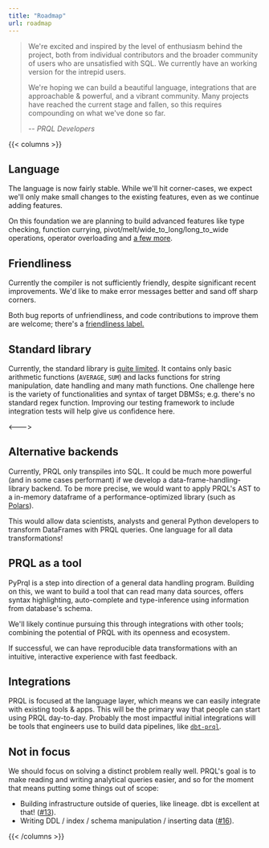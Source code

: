 ```yaml
---
title: "Roadmap"
url: roadmap
---
```


> We're excited and inspired by the level of enthusiasm behind the project, both
> from individual contributors and the broader community of users who are
> unsatisfied with SQL. We currently have an working version for the intrepid
> users.
>
> We're hoping we can build a beautiful language, integrations that are
> approachable & powerful, and a vibrant community. Many projects have reached
> the current stage and fallen, so this requires compounding on what we've done
> so far.
>
> -- <cite>PRQL Developers</cite>

{{< columns >}}

## Language

The language is now fairly stable. While we'll hit corner-cases, we expect we'll
only make small changes to the existing features, even as we continue adding
features.

On this foundation we are planning to build advanced features like type
checking, function currying, pivot/melt/wide_to_long/long_to_wide operations,
operator overloading and
[a few more](https://github.com/prql/prql/issues?q=is%3Aissue+is%3Aopen+label%3Alanguage-design).

## Friendliness

Currently the compiler is not sufficiently friendly, despite significant recent
improvements. We'd like to make error messages better and sand off sharp
corners.

Both bug reports of unfriendliness, and code contributions to improve them are
welcome; there's a
[friendliness label.](https://github.com/prql/prql/issues?q=is%3Aissue+label%3Afriendliness+is%3Aopen)

## Standard library

Currently, the standard library is
[quite limited](https://github.com/prql/prql/blob/main/prql-compiler/src/semantic/std.prql).
It contains only basic arithmetic functions (`AVERAGE`, `SUM`) and lacks
functions for string manipulation, date handling and many math functions. One
challenge here is the variety of functionalities and syntax of target DBMSs;
e.g. there's no standard regex function. Improving our testing framework to
include integration tests will help give us confidence here.

<--->

## Alternative backends

Currently, PRQL only transpiles into SQL. It could be much more powerful (and in
some cases performant) if we develop a data-frame-handling-library backend. To
be more precise, we would want to apply PRQL's AST to a in-memory dataframe of a
performance-optimized library (such as [Polars](https://www.pola.rs/)).

This would allow data scientists, analysts and general Python developers to
transform DataFrames with PRQL queries. One language for all data
transformations!

## PRQL as a tool

PyPrql is a step into direction of a general data handling program. Building on
this, we want to build a tool that can read many data sources, offers syntax
highlighting, auto-complete and type-inference using information from database's
schema.

We'll likely continue pursuing this through integrations with other tools;
combining the potential of PRQL with its openness and ecosystem.

If successful, we can have reproducible data transformations with an intuitive,
interactive experience with fast feedback.

## Integrations

PRQL is focused at the language layer, which means we can easily integrate with
existing tools & apps. This will be the primary way that people can start using
PRQL day-to-day. Probably the most impactful initial integrations will be tools
that engineers use to build data pipelines, like
[`dbt-prql`](https://github.com/prql/prql/issues/375).

## Not in focus

We should focus on solving a distinct problem really well. PRQL's goal is to
make reading and writing analytical queries easier, and so for the moment that
means putting some things out of scope:

- Building infrastructure outside of queries, like lineage. dbt is excellent at
  that! ([#13](https://github.com/prql/prql/issues/13)).
- Writing DDL / index / schema manipulation / inserting data
  ([#16](https://github.com/prql/prql/issues/16)).

{{< /columns >}}
